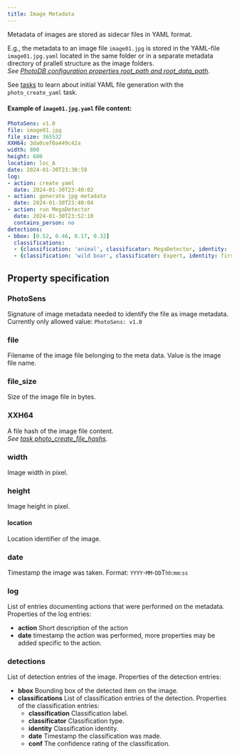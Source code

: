 ```yaml
---
title: Image Metadata
---
```


Metadata of images are stored as sidecar files in YAML format.

E.g., the metadata to an image file `image01.jpg` is stored in the YAML-file `image01.jpg.yaml` located in the same folder or in a separate metadata directory of prallell structure as the image folders.  
*See [PhotoDB configuration properties root_path and root_data_path](/photodb_documentation/configuration/PhotoDB.html)*.

See [tasks](/photodb_documentation/usage/tasks.html) to learn about initial YAML file generation with the `photo_create_yaml` task.

#### Example of `image01.jpg.yaml` file content:

```yaml
PhotoSens: v1.0
file: image01.jpg
file_size: 365532
XXH64: 3da0cef0a449c42a
width: 800
height: 600
location: loc_A
date: 2024-01-30T23:30:59
log:
- action: create yaml
  date: 2024-01-30T23:40:02
- action: generate jpg metadata
  date: 2024-01-30T23:40:04  
- action: run MegaDetector
  date: 2024-01-30T23:52:10
  contains_person: no
detections:
- bbox: [0.52, 0.46, 0.17, 0.32]
  classifications:
  - {classification: 'animal', classificator: MegaDetector, identity: 'v1.1', date: '2024-01-30T23:52:09', conf: 0.9}  
  - {classification: 'wild boar', classificator: Expert, identity: first_name.last_name, date: '2024-02-01T10:29:05'}
```

## Property specification

### PhotoSens

Signature of image metadata needed to identify the file as image metadata. Currently only allowed value: ```PhotoSens: v1.0```

### file

Filename of the image file belonging to the meta data. Value is the image file name.  

### file_size

Size of the image file in bytes.

### XXH64

A file hash of the image file content.  
*See [task photo_create_file_hashs](/photodb_documentation/usage/tasks.html)*.

### width

Image width in pixel.

### height

Image height in pixel.

#### location

Location identifier of the image.

### date

Timestamp the image was taken. Format: ```YYYY```-```MM```-```DD```T```hh```:```mm```:```ss```

### log

List of entries documenting actions that were performed on the metadata. Properties of the log entries: 
- **action** Short description of the action
- **date** timestamp the action was performed, more properties may be added specific to the action.

### detections

List of detection entries of the image. Properties of the detection entries:

- **bbox** Bounding box of the detected item on the image.
- **classifications** List of classification entries of the detection. Properties of the classification entries:
  - **classification** Classification label. 
  - **classificator** Classification type. 
  - **identity** Classification identity.
  - **date** Timestamp the classification was made.
  - **conf** The confidence rating of the classification.
